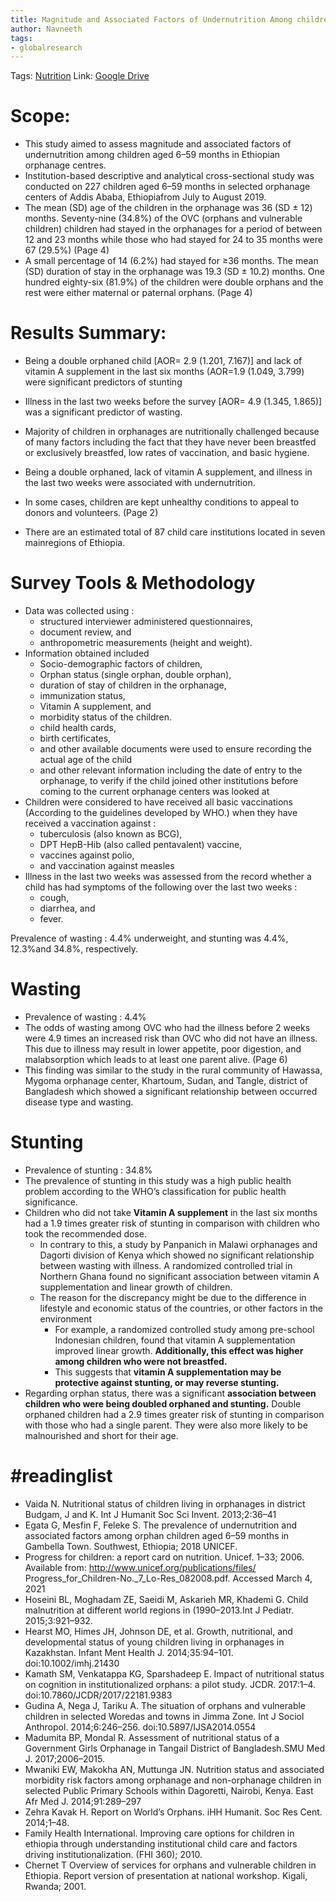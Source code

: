 ```yaml
---
title: Magnitude and Associated Factors of Undernutrition Among children aged 6-59 months in Ethiopian Orphanage Centres
author: Navneeth
tags: 
- globalresearch
---
```


Tags: [Nutrition](Volume%201/Roll%20Ups/Nutrition/Nutrition.md)
Link: [Google Drive](https://drive.google.com/file/d/1z3n0d72KrjnfxbW_31ATp_n6HITxME4h/view?usp=sharing)

# Scope: 

- This study aimed to assess magnitude and associated factors of undernutrition among children aged 6–59 months in Ethiopian orphanage centres.
- Institution-based descriptive and analytical cross-sectional study was conducted on 227 children aged 6–59 months in selected orphanage centers of Addis Ababa, Ethiopiafrom July to August 2019.
- The mean (SD) age of the children in the orphanage was 36 (SD ± 12) months. Seventy-nine (34.8%) of the OVC (orphans and vulnerable children) children had stayed in the orphanages for a period of between 12 and 23 months while those who had stayed for 24 to 35 months were 67 (29.5%) (Page 4)
- A small percentage of 14 (6.2%) had stayed for ≥36 months. The mean (SD) duration of stay in the orphanage was 19.3 (SD ± 10.2) months. One hundred eighty-six (81.9%) of the children were double orphans and the rest were either maternal or paternal orphans. (Page 4)


# Results Summary: 

- Being a double orphaned child [AOR= 2.9 (1.201, 7.167)] and lack of vitamin A supplement in the last six months (AOR=1.9 (1.049, 3.799) were significant predictors of stunting
- Illness in the last two weeks before the survey [AOR= 4.9 (1.345, 1.865)] was a significant predictor of wasting.
- Majority of children in orphanages are nutritionally challenged because of many factors including the fact that they have never been breastfed or exclusively breastfed, low rates of vaccination, and basic hygiene.

- Being a double orphaned, lack of vitamin A supplement, and illness in the last two weeks were associated with undernutrition.

- In some cases, children are kept unhealthy conditions to appeal to donors and volunteers. (Page 2)

- There are an estimated total of 87 child care institutions located in seven mainregions of Ethiopia.

# Survey Tools & Methodology
-   Data was collected using :
	-  structured interviewer administered questionnaires, 
	-  document review, and 
	-  anthropometric measurements (height and weight).
-  Information obtained included 
	-  Socio-demographic factors of children, 
	-  Orphan status (single orphan, double orphan),
	-  duration of stay of children in the orphanage,
	-  immunization status,
	-  Vitamin A supplement, and 
	-  morbidity status of the children.
	-  child health cards,
	-  birth certificates, 
	- and other available documents were used to ensure recording the actual age of the child 
	- and other relevant information including the date of entry to the orphanage, to verify if the child joined other institutions before coming to the current orphanage centers was looked at
- Children were considered to have received all basic vaccinations (According to the guidelines developed by WHO.) when they have received a vaccination against :
	- tuberculosis (also known as BCG), 
	- DPT HepB-Hib (also called pentavalent) vaccine, 
	- vaccines against polio, 
	- and vaccination against measles
- Illness in the last two weeks was assessed from the record whether a child has had symptoms of the following over the last two weeks : 
	- cough, 
	- diarrhea, and 
	- fever.

Prevalence of wasting : 4.4%
underweight, and stunting was 4.4%, 12.3%and 34.8%,
respectively.

# Wasting
- Prevalence of wasting : 4.4%
- The odds of wasting among OVC who had the illness before 2 weeks were 4.9 times an increased risk than OVC who did not have an illness. This due to illness may result in lower appetite, poor digestion, and malabsorption which leads to at least one parent alive. (Page 6)
- This finding was similar to the study in the rural community of Hawassa, Mygoma orphanage center, Khartoum, Sudan, and Tangle, district of Bangladesh which showed a significant relationship between occurred disease type and wasting.

# Stunting
-  Prevalence of stunting : 34.8%
- The prevalence of stunting in this study was a high public health problem according to the WHO’s classification for public health significance.
- Children who did not take **Vitamin A supplement** in the last six months had a 1.9 times greater risk of stunting in comparison with children who took the recommended dose. 
	-  In contrary to this, a study by Panpanich in Malawi orphanages and Dagorti division of Kenya which showed no significant relationship between wasting with illness. A randomized controlled trial in Northern Ghana found no significant association between vitamin A supplementation and linear growth of children. 
	- The reason for the discrepancy might be due to the difference in lifestyle and economic status of the countries, or other factors in the environment
		- For example, a randomized controlled study among pre-school Indonesian children, found that vitamin A supplementation improved linear growth. **Additionally, this effect was higher among children who were not breastfed.**
		- This suggests that **vitamin A supplementation may be protective against stunting, or may reverse stunting.**
- Regarding orphan status, there was a significant **association between children who were being doubled orphaned and stunting.** Double orphaned children had a 2.9 times greater risk of stunting in comparison with those who had a single parent. They were  also more likely to be malnourished and short for their age.





# #readinglist


- Vaida N. Nutritional status of children living in orphanages in district Budgam, J and K. Int J Humanit Soc Sci Invent. 2013;2:36–41
- Egata G, Mesfin F, Feleke S. The prevalence of undernutrition and associated factors among orphan children aged 6–59 months in Gambella Town. Southwest, Ethiopia; 2018 UNICEF. 
- Progress for children: a report card on nutrition. Unicef. 1–33; 2006. Available from: http://www.unicef.org/publications/files/ Progress_for_Children-No._7_Lo-Res_082008.pdf. Accessed March 4, 2021
- Hoseini BL, Moghadam ZE, Saeidi M, Askarieh MR, Khademi G. Child malnutrition at different world regions in (1990–2013.Int J Pediatr. 2015;3:921–932. 
- Hearst MO, Himes JH, Johnson DE, et al. Growth, nutritional, and developmental status of young children living in orphanages in Kazakhstan. Infant Ment Health J. 2014;35:94–101. doi:10.1002/imhj.21430
- Kamath SM, Venkatappa KG, Sparshadeep E. Impact of nutritional status on cognition in institutionalized orphans: a pilot study. JCDR. 2017:1–4. doi:10.7860/JCDR/2017/22181.9383
- Gudina A, Nega J, Tariku A. The situation of orphans and vulnerable children in selected Woredas and towns in Jimma Zone. Int J Sociol Anthropol. 2014;6:246–256. doi:10.5897/IJSA2014.0554 
- Madumita BP, Mondal R. Assessment of nutritional status of a Government Girls Orphanage in Tangail District of Bangladesh.SMU Med J. 2017;2006–2015.
- Mwaniki EW, Makokha AN, Muttunga JN. Nutrition status and associated morbidity risk factors among orphanage and non-orphanage children in selected Public Primary Schools within Dagoretti, Nairobi, Kenya. East Afr Med J. 2014;91:289–297
- Zehra Kavak H. Report on World’s Orphans. iHH Humanit. Soc Res Cent. 2014;1–48. 
- Family Health International. Improving care options for children in ethiopia through understanding institutional child care and factors
driving institutionalization. (FHI 360); 2010.
- Chernet T Overview of services for orphans and vulnerable children in Ethiopia. Report version of presentation at national workshop. Kigali, Rwanda; 2001.
	